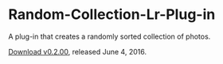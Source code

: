 # Random-Collection-Lr-Plug-in
A plug-in that creates a randomly sorted collection of photos.

[Download v0.2.00](https://github.com/hotdogs4life/Random-Collection-Lr-Plug-in/releases/download/v0.2.00/RandomSet.0.2.00.lrplugin.zip), released June 4, 2016.
